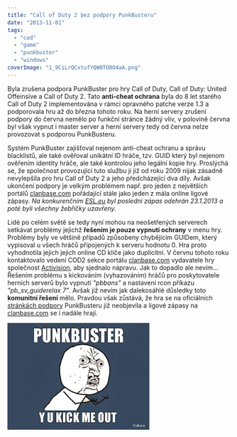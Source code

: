 ```yaml
---
title: "Call of Duty 2 bez podpory PunkBusteru"
date: "2013-11-01"
tags: 
  - "cod"
  - "game"
  - "punkbuster"
  - "windows"
coverImage: "1_9CiLrQCxtufYQW0TU8O4aA.png"
---
```


Byla zrušena podpora PunkBuster pro hry Call of Duty, Call of Duty: United Offeinsive a Call of Duty 2. Tato **anti-cheat ochrana** byla do 8 let starého Call of Duty 2 implementována v rámci opravného patche verze 1.3 a podporovala hru až do března tohoto roku. Na herní servery zrušení podpory do června nemělo po funkční stránce žádný vliv, v polovině června byl však vypnut i master server a herní servery tedy od června nelze provozovat s podporou PunkBusteru.

<!--more-->

Systém PunkBuster zajišťoval nejenom anti-cheat ochranu a správu blacklistů, ale také ověřoval unikátní ID hráče, tzv. GUID který byl nejenom ověřením identity hráče, ale také kontrolou jeho legální kopie hry. Proslýchá se, že společnost provozující tuto službu ji již od roku 2009 nijak zásadně nevylepšila pro hru Call of Duty 2 a jeho předcházející dva díly. Avšak ukončení podpory je velkým problémem např. pro jeden z největších portálů [clanbase.com](http://clanbase.ggl.com/news.php) pořádající stále jako jeden z mála online ligové zápasy. _Na konkurenčním [ESL.eu](http://www.esl.eu/eu/cod2/news/213387/) byl poslední zápas odehrán 23.1.2013 a poté byli všechny žebříčky uzavřeny._

Lidé po celém světě se tedy nyní mohou na neošetřených serverech setkávat problémy jejichž **řešením je pouze vypnutí ochrany** v menu hry. Problémy byly ve většině případů způsobeny chybějícím GUIDem, který vypisoval u všech hráčů připojených k serveru hodnotu 0. Hra proto vyhodnotila jejich jejich online CD klíče jako duplicitní. V červnu tohoto roku kontaktovalo vedení COD2 sekce portálu [clanbase.com](http://clanbase.com/) vydavatele hry společnost [Activision](http://www.activision.com/), aby sjednalo nápravu. Jak to dopadlo ale nevím... Řešením problému s kickováním (vyhazováním) hráčů pro poskytovatele herních serverů bylo vypnutí _"pbbans"_ a nastavení rcon příkazu _"pb\_sv\_guiderelax 7"_. Avšak již nevím jak dalekosáhlé důsledky toto **komunitní řešení** mělo. Pravdou však zůstává, že hra se na oficiálních [stránkách podpory](http://www.evenbalance.com/index.php?page=support.php) PunkBusteru již neobjevila a ligové zápasy na [clanbase.com](http://clanbase.com/) se i nadále hrají.

![](images/punkbuster-y-u-kick-me-out.jpg)
